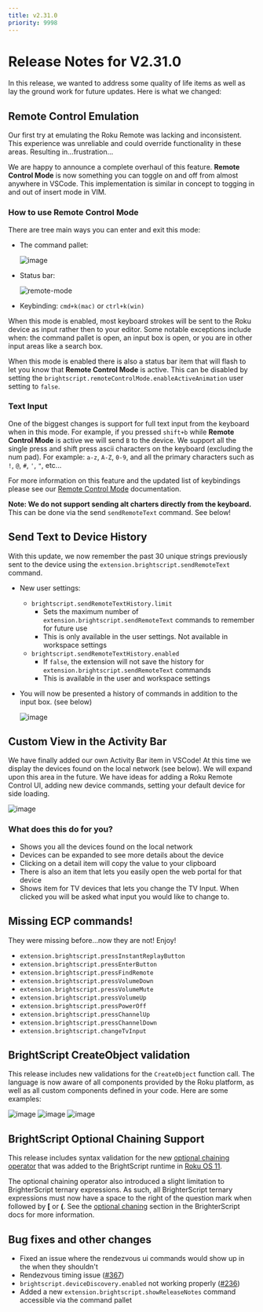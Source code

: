 ```yaml
---
title: v2.31.0
priority: 9998
---
```

# Release Notes for V2.31.0

In this release, we wanted to address some quality of life items as well as lay the ground work for future updates. Here is what we changed:

## Remote Control Emulation
Our first try at emulating the Roku Remote was lacking and inconsistent. This experience was unreliable and could override functionality in these areas. Resulting in...frustration...

We are happy to announce a complete overhaul of this feature. **Remote Control Mode** is now something you can toggle on and off from almost anywhere in VSCode. This implementation is similar in concept to togging in and out of insert mode in VIM.

### How to use Remote Control Mode
There are tree main ways you can enter and exit this mode:
 - The command pallet:

    ![image](https://user-images.githubusercontent.com/2544493/162752967-a152dfd7-89a3-4072-aa10-b8d918cd10ff.png)

 - Status bar:

    ![remote-mode](https://user-images.githubusercontent.com/2544493/162752275-e60dea72-cc78-4818-aa99-6c3a354157ce.gif)

 - Keybinding: `cmd+k(mac)` or `ctrl+k(win)`

When this mode is enabled, most keyboard strokes will be sent to the Roku device as input rather then to your editor. Some notable exceptions include when: the command pallet is open, an input box is open, or you are in other input areas like a search box.

When this mode is enabled there is also a status bar item that will flash to let you know that **Remote Control Mode** is active. This can be disabled by setting the `brightscript.remoteControlMode.enableActiveAnimation` user setting to `false`.

### Text Input
One of the biggest changes is support for full text input from the keyboard when in this mode. For example, if you pressed `shift+b` while **Remote Control Mode** is active we will send `B` to the device. We support all the single press and shift press ascii characters on the keyboard (excluding the num pad). For example: `a-z`, `A-Z`, `0-9`, and all the primary characters such as `!`, `@`, `#`, `'`, `"`, etc...

For more information on this feature and the updated list of keybindings please see our [Remote Control Mode](https://rokucommunity.github.io/vscode-brightscript-language/Debugging/remote-control-mode.html) documentation.

**Note: We do not support sending alt charters directly from the keyboard.** This can be done via the send `sendRemoteText` command. See below!

## Send Text to Device History
With this update, we now remember the past 30 unique strings previously sent to the device using the `extension.brightscript.sendRemoteText` command.

 - New user settings:
   - `brightscript.sendRemoteTextHistory.limit`
     - Sets the maximum number of `extension.brightscript.sendRemoteText` commands to remember for future use
     - This is only available in the user settings. Not available in workspace settings
   - `brightscript.sendRemoteTextHistory.enabled`
     - If `false`, the extension will not save the history for `extension.brightscript.sendRemoteText` commands
     - This is available in the user and workspace settings
 - You will now be presented a history of commands in addition to the input box. (see below)

    ![image](https://user-images.githubusercontent.com/9591618/160265598-cb005da1-74bf-466d-83f0-88f6e47a36da.png)

## Custom View in the Activity Bar

We have finally added our own Activity Bar item in VSCode! At this time we display the devices found on the local network (see below). We will expand upon this area in the future. We have ideas for adding a Roku Remote Control UI, adding new device commands, setting your default device for side loading.

![image](https://user-images.githubusercontent.com/9591618/163428371-eb7f6969-3eef-4dfb-bfe4-2e4132020e24.png)

### What does this do for you?
 - Shows you all the devices found on the local network
 - Devices can be expanded to see more details about the device
 - Clicking on a detail item will copy the value to your clipboard
 - There is also an item that lets you easily open the web portal for that device
 - Shows item for TV devices that lets you change the TV Input. When clicked you will be asked what input you would like to change to.

## Missing ECP commands!

They were missing before...now they are not! Enjoy!
  - `extension.brightscript.pressInstantReplayButton`
  - `extension.brightscript.pressEnterButton`
  - `extension.brightscript.pressFindRemote`
  - `extension.brightscript.pressVolumeDown`
  - `extension.brightscript.pressVolumeMute`
  - `extension.brightscript.pressVolumeUp`
  - `extension.brightscript.pressPowerOff`
  - `extension.brightscript.pressChannelUp`
  - `extension.brightscript.pressChannelDown`
  - `extension.brightscript.changeTvInput`

## BrightScript CreateObject validation
This release includes new validations for the `CreateObject` function call. The language is now aware of all components provided by the Roku platform, as well as all custom components defined in your code. Here are some examples:

![image](https://user-images.githubusercontent.com/2544493/163239581-8ce5ebc2-2ae0-4d74-ab95-f5766634edc3.png)
![image](https://user-images.githubusercontent.com/2544493/163239461-0ccc1d07-1544-4a30-b6f5-c52566b26bcd.png)
![image](https://user-images.githubusercontent.com/2544493/163239653-04134b82-d3fb-41e3-804a-66ff031e3c74.png)

## BrightScript Optional Chaining Support
This release includes syntax validation for the new [optional chaining operator](https://developer.roku.com/docs/references/brightscript/language/expressions-variables-types.md#optional-chaining-operators) that was added to the BrightScript runtime in [Roku OS 11](https://developer.roku.com/docs/developer-program/release-notes/roku-os-release-notes.md#roku-os-110). 

The optional chaining operator also introduced a slight limitation to BrighterScript ternary expressions. As such, all BrighterScript ternary expressions must now have a space to the right of the question mark when followed by <b>[</b> or <b>(</b>. See the [optional chaning](https://github.com/rokucommunity/brighterscript/blob/master/docs/ternary-operator.md#optional-chaining-considerations) section in the BrighterScript docs for more information.

## Bug fixes and other changes
  - Fixed an issue where the rendezvous ui commands would show up in the when they shouldn't
  - Rendezvous timing issue ([#367](https://github.com/rokucommunity/vscode-brightscript-language/issues/367))
  - `brightscript.deviceDiscovery.enabled` not working properly ([#236](https://github.com/rokucommunity/vscode-brightscript-language/issues/236))
  - Added a new `extension.brightscript.showReleaseNotes` command accessible via the command pallet
